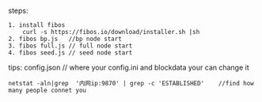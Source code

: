 
steps:

	1. install fibos 
		curl -s https://fibos.io/download/installer.sh |sh
	2. fibos bp.js   //bp node start
	3. fibos full.js // full node start
	4. fibos seed.js // seed node start

tips:
	config.json  // where your config.ini and blockdata your can change it 

	netstat -aln|grep  '内网ip:9870' | grep -c 'ESTABLISHED'    //find how many people connet you


